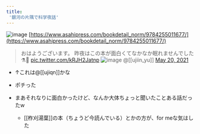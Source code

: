 ```yaml
---
title:
 '銀河の片隅で科学夜話'
---
```


![image](https://gyazo.com/8490357d1209ea4157e7b56842f5a203/thumb/1000)
[https://www.asahipress.com/bookdetail_norm/9784255011677/](https://www.asahipress.com/bookdetail_norm/9784255011677/)

>  おはようございます。
>  昨夜はこの本が面白くてなかなか眠れませんでした⚗️💫 [pic.twitter.com/kRJH2Jatnp](https://t.co/kRJH2Jatnp)
>  ![image](https://gyazo.com/d5c2f1afab406a0ca3d73459d4a42788/thumb/1000)
>  	@[[ujiin_yu]] [May 20, 2021](https://twitter.com/ujiin_yu/status/1395528892316672002?ref_src=twsrc%5Etfw)
- ↑これは@[[ujiqn]]かな

- ポチった

- まあそれなりに面白かったけど、なんか大体ちょっと聞いたことある話だったw
    - [[柞刈湯葉]]の本（ちょうど今読んでいる）とかの方が、for meな気はした
